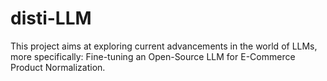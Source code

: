 # disti-LLM

This project aims at exploring current advancements in the world of LLMs, more specifically: Fine-tuning an Open-Source LLM for E-Commerce Product Normalization.
